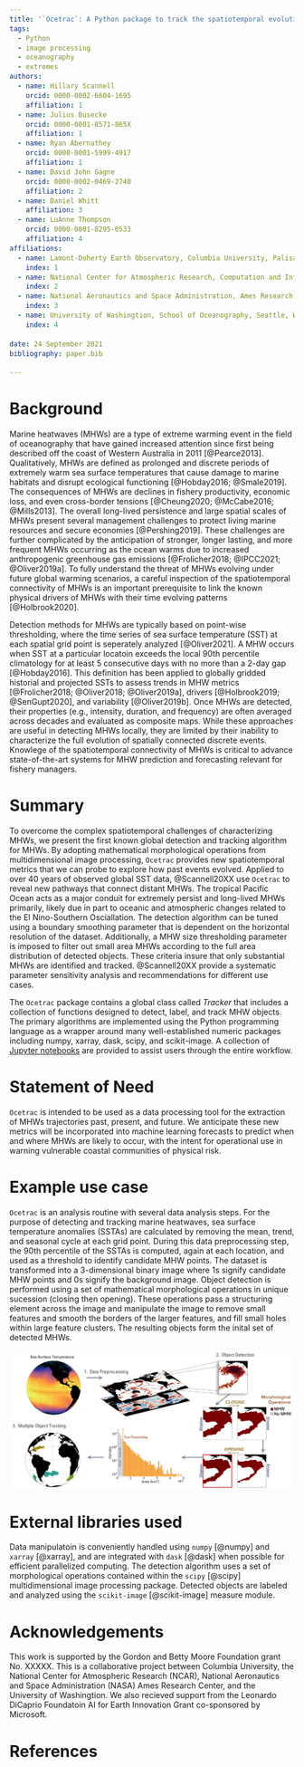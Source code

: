 ```yaml
---
title: '`Ocetrac`: A Python package to track the spatiotemporal evolution of marine heatwaves'
tags:
  - Python
  - image processing
  - oceanography
  - extremes
authors:
  - name: Hillary Scannell
    orcid: 0000-0002-6604-1695
    affiliation: 1
  - name: Julius Busecke
    orcid: 0000-0001-8571-865X
    affiliation: 1
  - name: Ryan Abernathey
    orcid: 0000-0001-5999-4917
    affiliation: 1
  - name: David John Gagne
    orcid: 0000-0002-0469-2740
    affiliation: 2
  - name: Daniel Whitt
    affiliation: 3
  - name: LuAnne Thompson
    orcid: 0000-0001-8295-0533
    affiliation: 4
affiliations:
  - name: Lamont-Doherty Earth Observatory, Columbia University, Palisades, New York, USA
    index: 1
  - name: National Center for Atmospheric Research, Computation and Information Systems Laboratory, Boulder, Colorado, USA
    index: 2
  - name: National Aeronautics and Space Administration, Ames Research Center, California, USA
    index: 3
  - name: University of Washingtion, School of Oceanography, Seattle, Washington, USA
    index: 4
    
date: 24 September 2021
bibliography: paper.bib

---
```


# Background

Marine heatwaves (MHWs) are a type of extreme warming event in the field of oceanography that have gained increased attention since first being described off the coast of Western Australia in 2011 [@Pearce2013]. Qualitatively, MHWs are defined as prolonged and discrete periods of extremely warm sea surface temperatures that cause damage to marine habitats and disrupt ecological functioning [@Hobday2016; @Smale2019]. The consequences of MHWs are declines in fishery productivity, economic loss, and even cross-border tensions [@Cheung2020; @McCabe2016; @Mills2013]. The overall long-lived persistence and large spatial scales of MHWs present several management challenges to protect living marine resources and secure economies [@Pershing2019]. These challenges are further complicated by the anticipation of stronger, longer lasting, and more frequent MHWs occurring as the ocean warms due to increased anthropogenic greenhouse gas emissions [@Frolicher2018; @IPCC2021; @Oliver2019a]. To fully understand the threat of MHWs evolving under future global warming scenarios, a careful inspection of the spatiotemporal connectivity of MHWs is an important prerequisite to link the known physical drivers of MHWs with their time evolving patterns [@Holbrook2020]. 

Detection methods for MHWs are typically based on point-wise thresholding, where the time series of sea surface temperature (SST) at each spatial grid point is seperately analyzed [@Oliver2021]. A MHW occurs when SST at a particular locatoin exceeds the local 90th percentile climatology for at least 5 consecutive days with no more than a 2-day gap [@Hobday2016]. This definition has been applied to globally gridded historial and projected SSTs to assess trends in MHW metrics [@Frolicher2018; @Oliver2018; @Oliver2019a], drivers [@Holbrook2019; @SenGupt2020], and variability [@Oliver2019b]. Once MHWs are detected, their properties (e.g., intensity, duration, and frequency) are often averaged across decades and evaluated as composite maps. While these approaches are useful in detecting MHWs locally, they are limited by their inability to characterize the full evolution of spatially connected discrete events. Knowlege of the spatiotemporal connectivity of MHWs is critical to advance state-of-the-art systems for MHW prediction and forecasting relevant for fishery managers.

# Summary

To overcome the complex spatiotemporal challenges of characterizing MHWs, we present the first known global detection and tracking algorithm for MHWs. By adopting mathematical morphological operations from multidimensional image processing, `Ocetrac` provides new spatiotemporal metrics that we can probe to explore how past events evolved. Applied to over 40 years of observed global SST data, @Scannell20XX use `Ocetrac` to reveal new pathways that connect distant MHWs. The tropical Pacific Ocean acts as a major conduit for extremely persist and long-lived MHWs primarily, likely due in part to oceanic and atmospheric changes related to the El Nino-Southern Osciallation. The detection algorithm can be tuned using a boundary smoothing parameter that is dependent on the horizontal resolution of the dataset. Additionally, a MHW size thresholding parameter is imposed to filter out small area MHWs according to the full area distribution of detected objects. These criteria insure that only substantial MHWs are identified and tracked. @Scannell20XX provide a systematic parameter sensitivity analysis and recommendations for different use cases.  

The `Ocetrac` package contains a global class called *Tracker* that includes a collection of functions designed to detect, label, and track MHW objects. The primary algorithms are implemented using the Python programming language as a wrapper around many well-established numeric packages including numpy, xarray, dask, scipy, and scikit-image. A collection of [Jupyter notebooks](https://github.com/ocetrac/ocetrac/tree/main/notebooks) are provided to assist users through the entire workflow.

# Statement of Need

`Ocetrac` is intended to be used as a data processing tool for the extraction of MHWs trajectories past, present, and future. We anticipate these new metrics will be incorporated into machine learning forecasts to predict when and where MHWs are likely to occur, with the intent for operational use in warning vulnerable coastal communities of physical risk.  

# Example use case

`Ocetrac` is an analysis routine with several data analysis steps. For the purpose of detecting and tracking marine heatwaves, sea surface temperature anomalies (SSTAs) are calculated by removing the mean, trend, and seasonal cycle at each grid point. During this data preprocessing step, the 90th percentile of the SSTAs is computed, again at each location, and used as a threshold to identify candidate MHW points. The dataset is transformed into a 3-dimensional binary image where 1s signify candidate MHW points and 0s signify the background image. Object detection is performed using a set of mathematical morphological operations in unique sucession (closing then opening). These operations pass a structuring element across the image and manipulate the image to remove small features and smooth the borders of the larger features, and fill small holes within large feature clusters. The resulting objects form the inital set of detected MHWs.

![Example workflow of identifying and track marine heatwaves using Ocetrac.\label{fig:thr}](fig1.png)



<!-- 
![Ocetrac boundaries compared to initial sea surface temperature anomalies.\label{fig:thr}](fig2.png)

![Multiple Object Tracking; merging and splitting.\label{fig:thr}](fig3.png)
 -->
# External libraries used

Data manipulatoin is conveniently handled using `numpy` [@numpy] and `xarray` [@xarray], and are integrated with `dask` [@dask] when possible for efficient parallelized computing. The detection algorithm uses a set of morphological operations contained within the `scipy` [@scipy] multidimensional image processing package. Detected objects are labeled and analyzed using the `scikit-image` [@scikit-image] measure module.

# Acknowledgements

This work is supported by the Gordon and Betty Moore Foundation grant No. XXXXX. This is a collaborative project between Columbia University, the National Center for Atmospheric Research (NCAR), National Aeronautics and Space Administration (NASA) Ames Research Center, and the University of Washingtion. We also recieved support from the Leonardo DiCaprio Foundatoin AI for Earth Innovation Grant co-sponsored by Microsoft. 

# References

